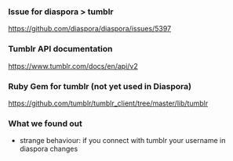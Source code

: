 ### Issue for diaspora > tumblr

https://github.com/diaspora/diaspora/issues/5397

### Tumblr API documentation

https://www.tumblr.com/docs/en/api/v2

### Ruby Gem for tumblr (not yet used in Diaspora)

https://github.com/tumblr/tumblr_client/tree/master/lib/tumblr

### What we found out

* strange behaviour: if you connect with tumblr your username in diaspora changes

